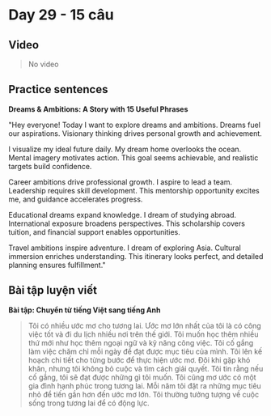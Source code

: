 # Day 29 - 15 câu

## Video
> No video

## Practice sentences

**Dreams & Ambitions: A Story with 15 Useful Phrases**

"Hey everyone! Today I want to explore dreams and ambitions. Dreams fuel our aspirations. Visionary thinking drives personal growth and achievement.

I visualize my ideal future daily. My dream home overlooks the ocean. Mental imagery motivates action. This goal seems achievable, and realistic targets build confidence.

Career ambitions drive professional growth. I aspire to lead a team. Leadership requires skill development. This mentorship opportunity excites me, and guidance accelerates progress.

Educational dreams expand knowledge. I dream of studying abroad. International exposure broadens perspectives. This scholarship covers tuition, and financial support enables opportunities.

Travel ambitions inspire adventure. I dream of exploring Asia. Cultural immersion enriches understanding. This itinerary looks perfect, and detailed planning ensures fulfillment."

## Bài tập luyện viết

**Bài tập: Chuyển từ tiếng Việt sang tiếng Anh**

> Tôi có nhiều ước mơ cho tương lai. Ước mơ lớn nhất của tôi là có công việc tốt và đi du lịch nhiều nơi trên thế giới. Tôi muốn học thêm nhiều thứ mới như học thêm ngoại ngữ và kỹ năng công việc. Tôi cố gắng làm việc chăm chỉ mỗi ngày để đạt được mục tiêu của mình. Tôi lên kế hoạch chi tiết cho từng bước để thực hiện ước mơ. Đôi khi gặp khó khăn, nhưng tôi không bỏ cuộc và tìm cách giải quyết. Tôi tin rằng nếu cố gắng, tôi sẽ đạt được những gì tôi muốn. Tôi cũng mơ ước có một gia đình hạnh phúc trong tương lai. Mỗi năm tôi đặt ra những mục tiêu nhỏ để tiến gần hơn đến ước mơ lớn. Tôi thường tưởng tượng về cuộc sống trong tương lai để có động lực.